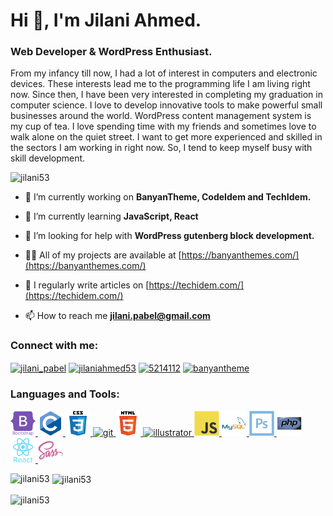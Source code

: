 <h1>Hi 👋, I'm Jilani Ahmed.</h1>
<h3>Web Developer & WordPress Enthusiast.</h3>

From my infancy till now, I had a lot of interest in computers and electronic devices. These interests lead me to the programming life I am living right now. Since then, I have been very interested in completing my graduation in computer science. I love to develop innovative tools to make powerful small businesses around the world. WordPress content management system is my cup of tea. I love spending time with my friends and sometimes love to walk alone on the quiet street. I want to get more experienced and skilled in the sectors I am working in right now. So, I tend to keep myself busy with skill development.

<p align="left"> <img src="https://komarev.com/ghpvc/?username=jilani53&label=Profile%20views&color=0e75b6&style=flat" alt="jilani53" /> </p>

- 🔭 I’m currently working on **BanyanTheme, CodeIdem and TechIdem.**

- 🌱 I’m currently learning **JavaScript, React**

- 🤝 I’m looking for help with **WordPress gutenberg block development.**

- 👨‍💻 All of my projects are available at [https://banyanthemes.com/](https://banyanthemes.com/)

- 📝 I regularly write articles on [https://techidem.com/](https://techidem.com/)

- 📫 How to reach me **jilani.pabel@gmail.com**

<h3 align="left">Connect with me:</h3>
<p align="left">
<a href="https://twitter.com/jilani_pabel" target="blank"><img align="center" src="https://raw.githubusercontent.com/rahuldkjain/github-profile-readme-generator/master/src/images/icons/Social/twitter.svg" alt="jilani_pabel" height="30" width="40" /></a>
<a href="https://linkedin.com/in/jilaniahmed53" target="blank"><img align="center" src="https://raw.githubusercontent.com/rahuldkjain/github-profile-readme-generator/master/src/images/icons/Social/linked-in-alt.svg" alt="jilaniahmed53" height="30" width="40" /></a>
<a href="https://stackoverflow.com/users/5214112" target="blank"><img align="center" src="https://raw.githubusercontent.com/rahuldkjain/github-profile-readme-generator/master/src/images/icons/Social/stack-overflow.svg" alt="5214112" height="30" width="40" /></a>
<a href="https://dribbble.com/banyantheme" target="blank"><img align="center" src="https://raw.githubusercontent.com/rahuldkjain/github-profile-readme-generator/master/src/images/icons/Social/dribbble.svg" alt="banyantheme" height="30" width="40" /></a>
</p>

<h3 align="left">Languages and Tools:</h3>
<p align="left"> <a href="https://getbootstrap.com" target="_blank" rel="noreferrer"> <img src="https://raw.githubusercontent.com/devicons/devicon/master/icons/bootstrap/bootstrap-plain-wordmark.svg" alt="bootstrap" width="40" height="40"/> </a> <a href="https://www.cprogramming.com/" target="_blank" rel="noreferrer"> <img src="https://raw.githubusercontent.com/devicons/devicon/master/icons/c/c-original.svg" alt="c" width="40" height="40"/> </a> <a href="https://www.w3schools.com/css/" target="_blank" rel="noreferrer"> <img src="https://raw.githubusercontent.com/devicons/devicon/master/icons/css3/css3-original-wordmark.svg" alt="css3" width="40" height="40"/> </a> <a href="https://git-scm.com/" target="_blank" rel="noreferrer"> <img src="https://www.vectorlogo.zone/logos/git-scm/git-scm-icon.svg" alt="git" width="40" height="40"/> </a> <a href="https://www.w3.org/html/" target="_blank" rel="noreferrer"> <img src="https://raw.githubusercontent.com/devicons/devicon/master/icons/html5/html5-original-wordmark.svg" alt="html5" width="40" height="40"/> </a> <a href="https://www.adobe.com/in/products/illustrator.html" target="_blank" rel="noreferrer"> <img src="https://www.vectorlogo.zone/logos/adobe_illustrator/adobe_illustrator-icon.svg" alt="illustrator" width="40" height="40"/> </a> <a href="https://developer.mozilla.org/en-US/docs/Web/JavaScript" target="_blank" rel="noreferrer"> <img src="https://raw.githubusercontent.com/devicons/devicon/master/icons/javascript/javascript-original.svg" alt="javascript" width="40" height="40"/> </a> <a href="https://www.mysql.com/" target="_blank" rel="noreferrer"> <img src="https://raw.githubusercontent.com/devicons/devicon/master/icons/mysql/mysql-original-wordmark.svg" alt="mysql" width="40" height="40"/> </a> <a href="https://www.photoshop.com/en" target="_blank" rel="noreferrer"> <img src="https://raw.githubusercontent.com/devicons/devicon/master/icons/photoshop/photoshop-line.svg" alt="photoshop" width="40" height="40"/> </a> <a href="https://www.php.net" target="_blank" rel="noreferrer"> <img src="https://raw.githubusercontent.com/devicons/devicon/master/icons/php/php-original.svg" alt="php" width="40" height="40"/> </a> <a href="https://reactjs.org/" target="_blank" rel="noreferrer"> <img src="https://raw.githubusercontent.com/devicons/devicon/master/icons/react/react-original-wordmark.svg" alt="react" width="40" height="40"/> </a> <a href="https://sass-lang.com" target="_blank" rel="noreferrer"> <img src="https://raw.githubusercontent.com/devicons/devicon/master/icons/sass/sass-original.svg" alt="sass" width="40" height="40"/> </a> </p>

<p><img align="left" src="https://github-readme-stats.vercel.app/api/top-langs?username=jilani53&show_icons=true&locale=en&layout=compact" alt="jilani53" /></p>

<p>&nbsp;<img align="center" src="https://github-readme-stats.vercel.app/api?username=jilani53&show_icons=true&locale=en" alt="jilani53" /></p>

<p><img align="center" src="https://github-readme-streak-stats.herokuapp.com/?user=jilani53&" alt="jilani53" /></p>

